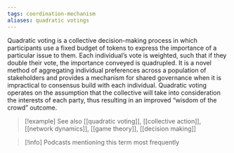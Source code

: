 ```yaml
---
tags: coordination-mechanism
aliases: quadratic votings
---
```


Quadratic voting is a collective decision-making process in which participants use a fixed budget of tokens to express the importance of a particular issue to them. Each individual’s vote is weighted, such that if they double their vote, the importance conveyed is quadrupled. It is a novel method of aggregating individual preferences across a population of stakeholders and provides a mechanism for shared governance when it is impractical to consensus build with each individual. Quadratic voting operates on the assumption that the collective will take into consideration the interests of each party, thus resulting in an improved “wisdom of the crowd” outcome.

> [!example] See also
> [[quadratic voting]], [[collective action]], [[network dynamics]], [[game theory]], [[decision making]]

> [!info] Podcasts mentioning this term most frequently
